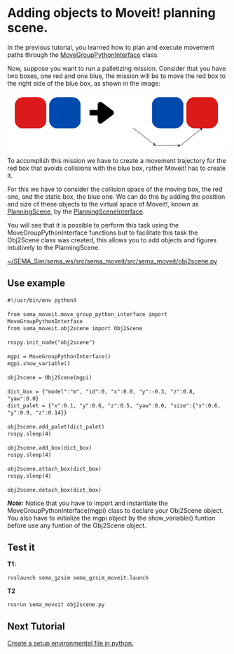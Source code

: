 # Adding objects to Moveit! planning scene.

In the previous tutorial, you learned how to plan and execute movement paths through the [MoveGroupPythonInterface](https://github.com/MonkyDCristian/SEMA_Sim/blob/ROS-focus-develop/sema_ws/src/sema_moveit/src/sema_moveit) class.

Now, suppose you want to run a palletizing mission. Consider that you have two boxes, one red and one blue, the mission will be to move the red box to the right side of the blue box, as shown in the image:

![Alt text](/imgs/simple_mision.png)

To accomplish this mission we have to create a movement trajectory for the red box that avoids collisions with the blue box, rather Moveit! has to create it.

For this we have to consider the collision space of the moving box, the red one, and the static box, the blue one. We can do this by adding the position and size of these objects to the virtual space of Moveit!, known as [PlanningScene](http://docs.ros.org/en/noetic/api/moveit_core/html/classplanning__scene_1_1PlanningScene.html), by the [PlanningSceneInterface](http://docs.ros.org/en/noetic/api/moveit_commander/html/classmoveit__commander_1_1planning__scene__interface_1_1PlanningSceneInterface.html).

You will see that it is possible to perform this task using the MoveGroupPythonInterface functions but to facilitate this task the Obj2Scene class was created, this allows you to add objects and figures intuitively to the PlanningScene.

[~/SEMA_Sim/sema_ws/src/sema_moveit/src/sema_moveit/obj2scene.py]()

## Use example
```
#!/usr/bin/env python3

from sema_moveit.move_group_python_interface import MoveGroupPythonInterface
from sema_moveit.obj2scene import Obj2Scene

rospy.init_node("obj2scene")

mgpi = MoveGroupPythonInterface()
mgpi.show_variable()

obj2scene = Obj2Scene(mgpi)

dict_box = {"model":"m", "id":0, "x":0.0, "y":-0.3, "z":0.8, "yaw":0.0}
dict_palet = {"x":0.1, "y":0.6, "z":0.5, "yaw":0.0, "size":{"x":0.6, "y":0.9, "z":0.14}}

obj2scene.add_palet(dict_palet)
rospy.sleep(4)

obj2scene.add_box(dict_box)
rospy.sleep(4)

obj2scene.attach_box(dict_box)
rospy.sleep(4)

obj2scene.detach_box(dict_box)
```
***Note:*** Notice that you have to import and instantiate the MoveGroupPythonInterface(mgpi) class to declare your Obj2Scene object. You also have to initialize the mgpi object by the show_variable() funtion before use any funtion of the Obj2Scene object.

## Test it
**T1:**
```
roslaunch sema_gzsim sema_gzsim_moveit.launch
```
**T2**
```
rosrun sema_moveit obj2scene.py
```

## Next Tutorial 
[Create a setup environmental file in python.](https://github.com/MonkyDCristian/SEMA_Sim/blob/ROS-focus-develop/documentation/setup_env.md)
